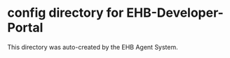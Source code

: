 # config directory for EHB-Developer-Portal

This directory was auto-created by the EHB Agent System.
